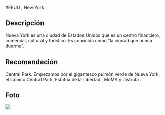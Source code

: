 #EEUU , New York


## Descripción


Nueva York es una ciudad de Estados Unidos que es un centro financiero, comercial, cultural y turístico. Es conocida como "la ciudad que nunca duerme". 



## Recomendación


Central Park. Empezamos por el gigantesco pulmón verde de Nueva York, el icónico Central Park, Estatua de la Libertad , MoMA y disfruta . 



## Foto

![](https://cdn.britannica.com/61/93061-050-99147DCE/Statue-of-Liberty-Island-New-York-Bay.jpg)



